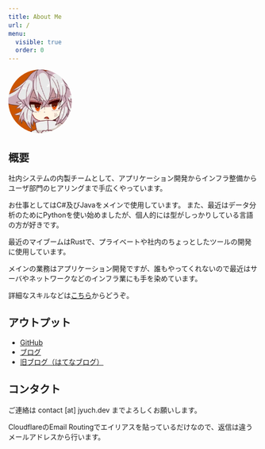 ```yaml
---
title: About Me
url: /
menu:
  visible: true
  order: 0
---
```


<img src="/img/jyuch.webp" style="border-radius:50%;height:8rem">

## 概要

社内システムの内製チームとして、アプリケーション開発からインフラ整備からユーザ部門のヒアリングまで手広くやっています。

お仕事としてはC#及びJavaをメインで使用しています。
また、最近はデータ分析のためにPythonを使い始めましたが、個人的には型がしっかりしている言語の方が好きです。

最近のマイブームはRustで、プライベートや社内のちょっとしたツールの開発に使用しています。

メインの業務はアプリケーション開発ですが、誰もやってくれないので最近はサーバやネットワークなどのインフラ業にも手を染めています。

詳細なスキルなどは[こちら](/skills/)からどうぞ。

## アウトプット

- [GitHub](https://github.com/jyuch)
- [ブログ](https://www.jyuch.dev/)
- [旧ブログ（はてなブログ）](https://jyuch.hatenablog.com/)

## コンタクト

ご連絡は contact [at] jyuch.dev までよろしくお願いします。

CloudflareのEmail Routingでエイリアスを貼っているだけなので、返信は違うメールアドレスから行います。
